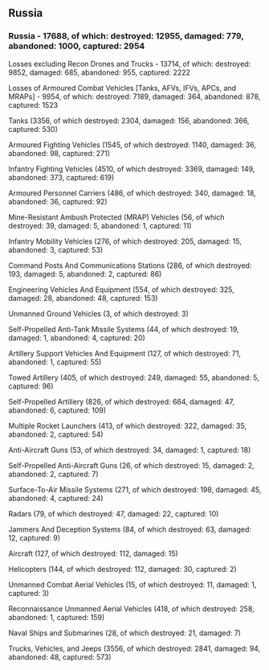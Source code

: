 
 
 ## Russia
 
 ### Russia - 17688, of which: destroyed: 12955, damaged: 779, abandoned: 1000, captured: 2954

 Losses excluding Recon Drones and Trucks - 13714, of which: destroyed: 9852, damaged: 685, abandoned: 955, captured: 2222

 Losses of Armoured Combat Vehicles [Tanks, AFVs, IFVs, APCs, and MRAPs] - 9954, of which: destroyed: 7189, damaged: 364, abandoned: 878, captured: 1523

 

 

 Tanks (3356, of which destroyed: 2304, damaged: 156, abandoned: 366, captured: 530)

 Armoured Fighting Vehicles (1545, of which destroyed: 1140, damaged: 36, abandoned: 98, captured: 271)

 Infantry Fighting Vehicles (4510, of which destroyed: 3369, damaged: 149, abandoned: 373, captured: 619)

 Armoured Personnel Carriers (486, of which destroyed: 340, damaged: 18, abandoned: 36, captured: 92)

 Mine-Resistant Ambush Protected (MRAP) Vehicles (56, of which destroyed: 39, damaged: 5, abandoned: 1, captured: 11)

 Infantry Mobility Vehicles (276, of which destroyed: 205, damaged: 15, abandoned: 3, captured: 53)

 Command Posts And Communications Stations (286, of which destroyed: 193, damaged: 5, abandoned: 2, captured: 86)

 Engineering Vehicles And Equipment (554, of which destroyed: 325, damaged: 28, abandoned: 48, captured: 153)

 Unmanned Ground Vehicles (3, of which destroyed: 3)

 Self-Propelled Anti-Tank Missile Systems (44, of which destroyed: 19, damaged: 1, abandoned: 4, captured: 20)

 Artillery Support Vehicles And Equipment (127, of which destroyed: 71, abandoned: 1, captured: 55)

 Towed Artillery (405, of which destroyed: 249, damaged: 55, abandoned: 5, captured: 96)

 Self-Propelled Artillery (826, of which destroyed: 664, damaged: 47, abandoned: 6, captured: 109)

 Multiple Rocket Launchers (413, of which destroyed: 322, damaged: 35, abandoned: 2, captured: 54)

 Anti-Aircraft Guns (53, of which destroyed: 34, damaged: 1, captured: 18)

 Self-Propelled Anti-Aircraft Guns (26, of which destroyed: 15, damaged: 2, abandoned: 2, captured: 7)

 Surface-To-Air Missile Systems (271, of which destroyed: 198, damaged: 45, abandoned: 4, captured: 24)

 Radars (79, of which destroyed: 47, damaged: 22, captured: 10)

 Jammers And Deception Systems (84, of which destroyed: 63, damaged: 12, captured: 9)

 Aircraft (127, of which destroyed: 112, damaged: 15)

 Helicopters (144, of which destroyed: 112, damaged: 30, captured: 2)

 Unmanned Combat Aerial Vehicles (15, of which destroyed: 11, damaged: 1, captured: 3)

 Reconnaissance Unmanned Aerial Vehicles (418, of which destroyed: 258, abandoned: 1, captured: 159)

 Naval Ships and Submarines (28, of which destroyed: 21, damaged: 7)

 Trucks, Vehicles, and Jeeps (3556, of which destroyed: 2841, damaged: 94, abandoned: 48, captured: 573)

